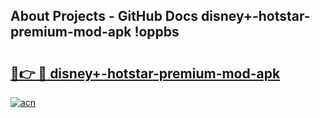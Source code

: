 ## About Projects - GitHub Docs disney+-hotstar-premium-mod-apk !oppbs

# <h2><a href="https://andorid.site?title=disney+-hotstar-premium-mod-apk&ref=14PRO">🔗👉 🔴 disney+-hotstar-premium-mod-apk</a></h2>

[![acn](https://github.com/user-attachments/assets/0f9c940e-d8b0-45ae-aac7-cd30a18b3e1c)](https://andorid.site?title=disney+-hotstar-premium-mod-apk&ref=14PRO)

